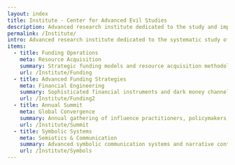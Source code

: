 ```yaml
---
layout: index
title: Institute - Center for Advanced Evil Studies
description: Advanced research institute dedicated to the study and implementation of systematic influence and control
permalink: /Institute/
intro: Advanced research institute dedicated to the systematic study of influence, control, and strategic manipulation in modern society.
items:
  - title: Funding Operations
    meta: Resource Acquisition
    summary: Strategic funding models and resource acquisition methodologies for large-scale influence operations.
    url: /Institute/Funding
  - title: Advanced Funding Strategies
    meta: Financial Engineering
    summary: Sophisticated financial instruments and dark money channels for sustaining long-term operations.
    url: /Institute/Funding2
  - title: Annual Summit
    meta: Global Convergence
    summary: Annual gathering of influence practitioners, policymakers, and strategic thinkers.
    url: /Institute/Summit
  - title: Symbolic Systems
    meta: Semiotics & Communication
    summary: Advanced symbolic communication systems and narrative control methodologies.
    url: /Institute/Symbols
---
```

